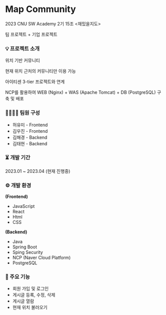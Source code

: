 # Map Community 

2023 CNU SW Academy 2기 15조 <재밌을지도>

팀 프로젝트 + 기업 프로젝트 


### 💡 프로젝트 소개

위치 기반 커뮤니티

현재 위치 근처의 커뮤니티만 이용 가능

아이티센 3-tier 프로젝트와 연계 

NCP를 활용하여 WEB (Nginx) + WAS (Apache Tomcat) + DB (PostgreSQL) 구축 및 배포


### 👨‍👨‍👧‍👧 팀원 구성
- 허유미 - Frontend
- 김우진 - Frontend
- 김해경 - Backend
- 김태현 - Backend


### ⏳ 개발 기간

2023.01 ~ 2023.04
(현재 진행중)


### ⚙ 개발 환경

**(Frontend)**
- JavaScript
- React
- Html
- CSS


**(Backend)**
- Java
- Spring Boot 
- Sping Security
- NCP (Naver Cloud Platform)
- PostgreSQL



### 📌 주요 기능

- 회원 가입 및 로그인
- 게시글 등록, 수정, 삭제
- 게시글 열람
- 현재 위치 불러오기




